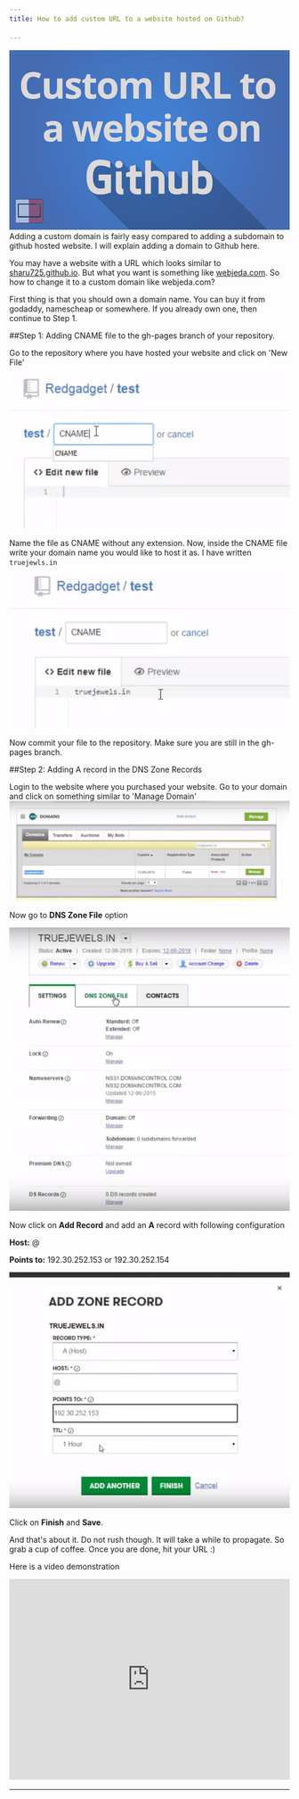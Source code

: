 ```yaml
---
title: How to add custom URL to a website hosted on Github?

---
```


![Configure custom domain to github website screenshot](/images/custom-domain-to-github.jpg "Configure custom domain to github website screenshot")
<i class="fa fa-quote-left fa-3x fa-pull-left fa-border"></i> Adding a custom domain is fairly easy compared to adding a subdomain to github hosted website. I will explain adding a domain to Github here.

You may have a website with a URL which looks similar to [sharu725.github.io](http://sharu725.github.io). But what you want is something like [webjeda.com](http://webjeda.com). So how to change it to a custom domain like webjeda.com?

First thing is that you should own a domain name. You can buy it from godaddy, namescheap or somewhere. If you already own one, then continue to Step 1.


##Step 1: Adding CNAME file to the gh-pages branch of your repository.



Go to the repository where you have hosted your website and click on 'New File'
![Adding a CNAME file to github screenshot](/images/adding-CNAME-file-to-github-repository.JPG "Adding a CNAME file to github screenshot")

Name the file as CNAME without any extension. Now, inside the CNAME file write your domain name you would like to host it as. I have written ``` truejewls.in ```
![Adding domain name in CNAME file - github screenshot](/images/adding-domain-name-in-CNAME-file-github.JPG "Adding domain name in CNAME file - github screenshot")

Now commit your file to the repository. Make sure you are still in the gh-pages branch.


##Step 2: Adding A record in the DNS Zone Records



Login to the website where you purchased your website. Go to your domain and click on something similar to 'Manage Domain'
![Adding A record to DNS Zone Records - github screenshot](/images/Adding-A-record-to-DNS-github.JPG "Adding A record to DNS Zone Records - github screenshot")

Now go to **DNS Zone File** option

![Adding A record to DNS Zone Records - github screenshot](/images/Adding-A-record-to-DNS-github-2.JPG "Adding A record to DNS Zone Records - github screenshot")

Now click on **Add Record** and add an **A** record with following configuration

**Host:** @


**Points to:** 192.30.252.153 or 192.30.252.154

![Adding A record to DNS Zone Records - github screenshot](/images/Adding-A-record-to-DNS-github-3.JPG "Adding A record to DNS Zone Records - github screenshot")

Click on **Finish** and **Save**.

And that's about it. Do not rush though. It will take a while to propagate. So grab a cup of coffee. Once you are done, hit your URL :)



Here is a video demonstration
<iframe width="100%" height="360" src="https://www.youtube.com/embed/hUChaN-VRIc?rel=0" frameborder="0" allowfullscreen></iframe>

---